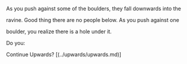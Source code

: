 As you push against some of the boulders, they fall downwards into the

ravine. Good thing there are no people below. As you push against one

boulder, you realize there is a hole under it.

Do you:

Continue Upwards? [(../upwards/upwards.md)]
